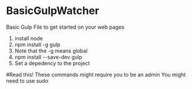 # BasicGulpWatcher
Basic Gulp File to get started on your web pages



 1. install node
 2. npm install -g gulp
   1. Note that the -g means global
 3. npm install --save-dev gulp
   1. Set a depedency to the project


#Read this!
These commands might require you to be an admin
You might need to use sudo
